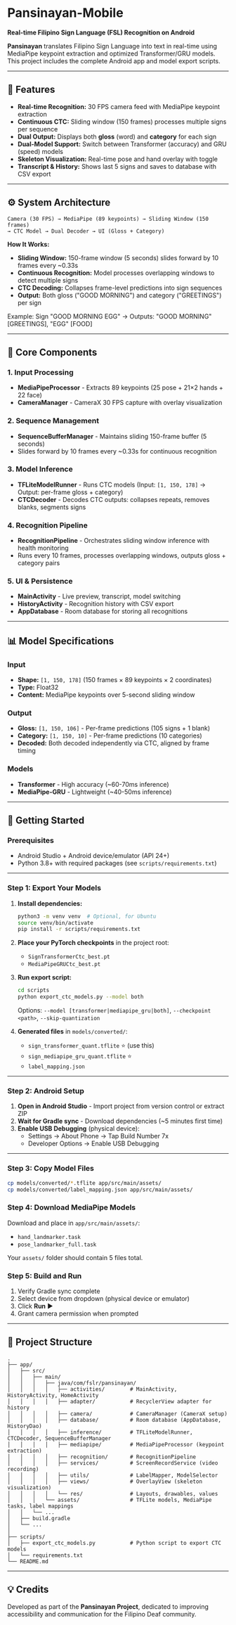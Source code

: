 # Pansinayan-Mobile

**Real-time Filipino Sign Language (FSL) Recognition on Android**

**Pansinayan** translates Filipino Sign Language into text in real-time using MediaPipe keypoint extraction and optimized Transformer/GRU models. This project includes the complete Android app and model export scripts.

---

## 🚀 Features

- **Real-time Recognition:** 30 FPS camera feed with MediaPipe keypoint extraction
- **Continuous CTC:** Sliding window (150 frames) processes multiple signs per sequence
- **Dual Output:** Displays both **gloss** (word) and **category** for each sign
- **Dual-Model Support:** Switch between Transformer (accuracy) and GRU (speed) models
- **Skeleton Visualization:** Real-time pose and hand overlay with toggle
- **Transcript & History:** Shows last 5 signs and saves to database with CSV export

---

## ⚙️ System Architecture

```
Camera (30 FPS) → MediaPipe (89 keypoints) → Sliding Window (150 frames)
→ CTC Model → Dual Decoder → UI (Gloss + Category)
```

**How It Works:**

- **Sliding Window:** 150-frame window (5 seconds) slides forward by 10 frames every ~0.33s
- **Continuous Recognition:** Model processes overlapping windows to detect multiple signs
- **CTC Decoding:** Collapses frame-level predictions into sign sequences
- **Output:** Both gloss ("GOOD MORNING") and category ("GREETINGS") per sign

Example: Sign "GOOD MORNING EGG" → Outputs: "GOOD MORNING" [GREETINGS], "EGG" [FOOD]

---

## 🧩 Core Components

### **1. Input Processing**

- **MediaPipeProcessor** - Extracts 89 keypoints (25 pose + 21×2 hands + 22 face)
- **CameraManager** - CameraX 30 FPS capture with overlay visualization

### **2. Sequence Management**

- **SequenceBufferManager** - Maintains sliding 150-frame buffer (5 seconds)
- Slides forward by 10 frames every ~0.33s for continuous recognition

### **3. Model Inference**

- **TFLiteModelRunner** - Runs CTC models (Input: `[1, 150, 178]` → Output: per-frame gloss + category)
- **CTCDecoder** - Decodes CTC outputs: collapses repeats, removes blanks, segments signs

### **4. Recognition Pipeline**

- **RecognitionPipeline** - Orchestrates sliding window inference with health monitoring
- Runs every 10 frames, processes overlapping windows, outputs gloss + category pairs

### **5. UI & Persistence**

- **MainActivity** - Live preview, transcript, model switching
- **HistoryActivity** - Recognition history with CSV export
- **AppDatabase** - Room database for storing all recognitions

---

## 📊 Model Specifications

### Input

- **Shape:** `[1, 150, 178]` (150 frames × 89 keypoints × 2 coordinates)
- **Type:** Float32
- **Content:** MediaPipe keypoints over 5-second sliding window

### Output

- **Gloss:** `[1, 150, 106]` - Per-frame predictions (105 signs + 1 blank)
- **Category:** `[1, 150, 10]` - Per-frame predictions (10 categories)
- **Decoded:** Both decoded independently via CTC, aligned by frame timing

### Models

- **Transformer** - High accuracy (~60-70ms inference)
- **MediaPipe-GRU** - Lightweight (~40-50ms inference)

---

## 🧩 Getting Started

### Prerequisites

- Android Studio + Android device/emulator (API 24+)
- Python 3.8+ with required packages (see `scripts/requirements.txt`)

---

### Step 1: Export Your Models

1. **Install dependencies:**

   ```bash
   python3 -m venv venv  # Optional, for Ubuntu
   source venv/bin/activate
   pip install -r scripts/requirements.txt
   ```

2. **Place your PyTorch checkpoints** in the project root:

   - `SignTransformerCtc_best.pt`
   - `MediaPipeGRUCtc_best.pt`

3. **Run export script:**

   ```bash
   cd scripts
   python export_ctc_models.py --model both
   ```

   Options: `--model [transformer|mediapipe_gru|both]`, `--checkpoint <path>`, `--skip-quantization`

4. **Generated files** in `models/converted/`:
   - `sign_transformer_quant.tflite` ⭐ (use this)
   - `sign_mediapipe_gru_quant.tflite` ⭐
   - `label_mapping.json`

---

### Step 2: Android Setup

1. **Open in Android Studio** - Import project from version control or extract ZIP
2. **Wait for Gradle sync** - Download dependencies (~5 minutes first time)
3. **Enable USB Debugging** (physical device):
   - Settings → About Phone → Tap Build Number 7x
   - Developer Options → Enable USB Debugging

---

### Step 3: Copy Model Files

```bash
cp models/converted/*.tflite app/src/main/assets/
cp models/converted/label_mapping.json app/src/main/assets/
```

### Step 4: Download MediaPipe Models

Download and place in `app/src/main/assets/`:

- `hand_landmarker.task`
- `pose_landmarker_full.task`

Your `assets/` folder should contain 5 files total.

### Step 5: Build and Run

1. Verify Gradle sync complete
2. Select device from dropdown (physical device or emulator)
3. Click **Run** ▶️
4. Grant camera permission when prompted

---

## 🧱 Project Structure

```
.
├── app/
│   ├── src/
│   │   ├── main/
│   │   │   ├── java/com/fslr/pansinayan/
│   │   │   │   ├── activities/        # MainActivity, HistoryActivity, HomeActivity
│   │   │   │   ├── adapter/           # RecyclerView adapter for history
│   │   │   │   ├── camera/            # CameraManager (CameraX setup)
│   │   │   │   ├── database/          # Room database (AppDatabase, HistoryDao)
│   │   │   │   ├── inference/         # TFLiteModelRunner, CTCDecoder, SequenceBufferManager
│   │   │   │   ├── mediapipe/         # MediaPipeProcessor (keypoint extraction)
│   │   │   │   ├── recognition/       # RecognitionPipeline
│   │   │   │   ├── services/          # ScreenRecordService (video recording)
│   │   │   │   ├── utils/             # LabelMapper, ModelSelector
│   │   │   │   ├── views/             # OverlayView (skeleton visualization)
│   │   │   │   └── res/               # Layouts, drawables, values
│   │   │   └── assets/                # TFLite models, MediaPipe tasks, label mappings
│   │   └── ...
│   ├── build.gradle
│   └── ...
│
├── scripts/
│   ├── export_ctc_models.py           # Python script to export CTC models
│   └── requirements.txt
└── README.md
```

---

## 💡 Credits

Developed as part of the **Pansinayan Project**, dedicated to improving accessibility and communication for the Filipino Deaf community.
